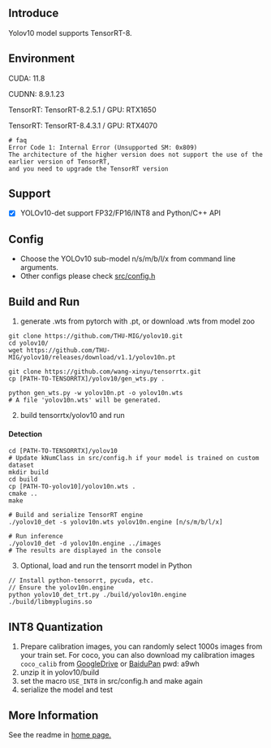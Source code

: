 ## Introduce

Yolov10 model supports TensorRT-8.

## Environment

CUDA: 11.8

CUDNN: 8.9.1.23

TensorRT: TensorRT-8.2.5.1   / GPU: RTX1650

TensorRT: TensorRT-8.4.3.1   / GPU: RTX4070

```
# faq
Error Code 1: Internal Error (Unsupported SM: 0x809)
The architecture of the higher version does not support the use of the earlier version of TensorRT,
and you need to upgrade the TensorRT version
```

## Support

* [x] YOLOv10-det support FP32/FP16/INT8 and Python/C++ API

## Config

* Choose the YOLOv10 sub-model n/s/m/b/l/x from command line arguments.
* Other configs please check [src/config.h](src/config.h)

## Build and Run

1. generate .wts from pytorch with .pt, or download .wts from model zoo

```shell
git clone https://github.com/THU-MIG/yolov10.git
cd yolov10/
wget https://github.com/THU-MIG/yolov10/releases/download/v1.1/yolov10n.pt

git clone https://github.com/wang-xinyu/tensorrtx.git
cp [PATH-TO-TENSORRTX]/yolov10/gen_wts.py .

python gen_wts.py -w yolov10n.pt -o yolov10n.wts
# A file 'yolov10n.wts' will be generated.
```

2. build tensorrtx/yolov10 and run

#### Detection

```shell
cd [PATH-TO-TENSORRTX]/yolov10
# Update kNumClass in src/config.h if your model is trained on custom dataset
mkdir build
cd build
cp [PATH-TO-yolov10]/yolov10n.wts .
cmake ..
make

# Build and serialize TensorRT engine
./yolov10_det -s yolov10n.wts yolov10n.engine [n/s/m/b/l/x]

# Run inference
./yolov10_det -d yolov10n.engine ../images
# The results are displayed in the console
```

3. Optional, load and run the tensorrt model in Python
```shell
// Install python-tensorrt, pycuda, etc.
// Ensure the yolov10n.engine
python yolov10_det_trt.py ./build/yolov10n.engine ./build/libmyplugins.so
```

## INT8 Quantization
1. Prepare calibration images, you can randomly select 1000s images from your train set. For coco, you can also download my calibration images `coco_calib` from [GoogleDrive](https://drive.google.com/drive/folders/1s7jE9DtOngZMzJC1uL307J2MiaGwdRSI?usp=sharing) or [BaiduPan](https://pan.baidu.com/s/1GOm_-JobpyLMAqZWCDUhKg) pwd: a9wh
2. unzip it in yolov10/build
3. set the macro `USE_INT8` in src/config.h and make again
4. serialize the model and test

## More Information
See the readme in [home page.](https://github.com/wang-xinyu/tensorrtx)

